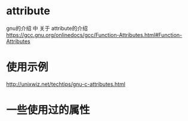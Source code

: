 # attribute

gnu的介绍 中 关于 attribute的介绍
https://gcc.gnu.org/onlinedocs/gcc/Function-Attributes.html#Function-Attributes


# 使用示例
http://unixwiz.net/techtips/gnu-c-attributes.html

# 一些使用过的属性

